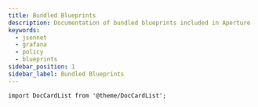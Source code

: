 ```yaml
---
title: Bundled Blueprints
description: Documentation of bundled blueprints included in Aperture
keywords:
  - jsonnet
  - grafana
  - policy
  - blueprints
sidebar_position: 1
sidebar_label: Bundled Blueprints
---
```


```mdx-code-block
import DocCardList from '@theme/DocCardList';
```

<DocCardList />
